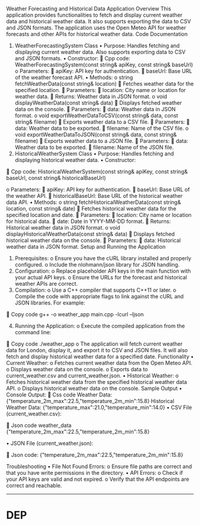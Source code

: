 Weather Forecasting and Historical Data Application
Overview
This application provides functionalities to fetch and display current weather data and historical weather data. It also supports exporting the data to CSV and JSON formats. The application uses the Open Meteo API for weather forecasts and other APIs for historical weather data.
Code Documentation
1. WeatherForecastingSystem Class
•	Purpose: Handles fetching and displaying current weather data. Also supports exporting data to CSV and JSON formats.
•	Constructor:
	Cpp code:
WeatherForecastingSystem(const string& apiKey, const string& baseUrl)
o	Parameters:
	apiKey: API key for authentication.
	baseUrl: Base URL of the weather forecast API.
•	Methods:
o	string fetchWeatherData(const string& location)
	Fetches weather data for the specified location.
	Parameters:
	location: City name or location for weather data.
	Returns: Weather data in JSON format.
o	void displayWeatherData(const string& data)
	Displays fetched weather data on the console.
	Parameters:
	data: Weather data in JSON format.
o	void exportWeatherDataToCSV(const string& data, const string& filename)
	Exports weather data to a CSV file.
	Parameters:
	data: Weather data to be exported.
	filename: Name of the CSV file.
o	void exportWeatherDataToJSON(const string& data, const string& filename)
	Exports weather data to a JSON file.
	Parameters:
	data: Weather data to be exported.
	filename: Name of the JSON file.
2. HistoricalWeatherSystem Class
•	Purpose: Handles fetching and displaying historical weather data.
•	Constructor:

	Cpp code:
HistoricalWeatherSystem(const string& apiKey, const string& baseUrl, const string& historicalBaseUrl)

o	Parameters:
	apiKey: API key for authentication.
	baseUrl: Base URL of the weather API.
	historicalBaseUrl: Base URL of the historical weather data API.
•	Methods:
o	string fetchHistoricalWeatherData(const string& location, const string& date)
	Fetches historical weather data for the specified location and date.
	Parameters:
	location: City name or location for historical data.
	date: Date in YYYY-MM-DD format.
	Returns: Historical weather data in JSON format.
o	void displayHistoricalWeatherData(const string& data)
	Displays fetched historical weather data on the console.
	Parameters:
	data: Historical weather data in JSON format.
Setup and Running the Application
1.	Prerequisites:
o	Ensure you have the cURL library installed and properly configured.
o	Include the nlohmann/json library for JSON handling.
2.	Configuration:
o	Replace placeholder API keys in the main function with your actual API keys.
o	Ensure the URLs for the forecast and historical weather APIs are correct.
3.	Compilation:
o	Use a C++ compiler that supports C++11 or later.
o	Compile the code with appropriate flags to link against the cURL and JSON libraries. For example:

	Copy code
g++ -o weather_app main.cpp -lcurl –ljson

4.	Running the Application:
o	Execute the compiled application from the command line:

	Copy code
./weather_app
o	The application will fetch current weather data for London, display it, and export it to CSV and JSON files. It will also fetch and display historical weather data for a specified date.
Functionality
•	Current Weather:
o	Fetches current weather data from the Open Meteo API.
o	Displays weather data on the console.
o	Exports data to current_weather.csv and current_weather.json.
•	Historical Weather:
o	Fetches historical weather data from the specified historical weather data API.
o	Displays historical weather data on the console.
Sample Output
•	Console Output:
	Css code
Weather Data: {"temperature_2m_max":22.5,"temperature_2m_min":15.8}
Historical Weather Data: {"temperature_max":21.0,"temperature_min":14.0}
•	CSV File (current_weather.csv):

	Json code
weather_data
{"temperature_2m_max":22.5,"temperature_2m_min":15.8}

•	JSON File (current_weather.json):

	Json code:
{"temperature_2m_max":22.5,"temperature_2m_min":15.8}

Troubleshooting
•	File Not Found Errors:
o	Ensure file paths are correct and that you have write permissions in the directory.
•	API Errors:
o	Check if your API keys are valid and not expired.
o	Verify that the API endpoints are correct and reachable.



----------------------------------------
# DEP
